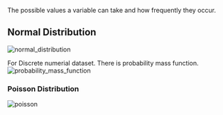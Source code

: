 The possible values a variable can take and how frequently they occur.

## Normal Distribution
![normal_distribution](normal_distribution.png)

For Discrete numerial dataset. There is probability mass function.
![probability_mass_function](probability_mass_function.png)

### Poisson Distribution
![poisson](poisson.png)